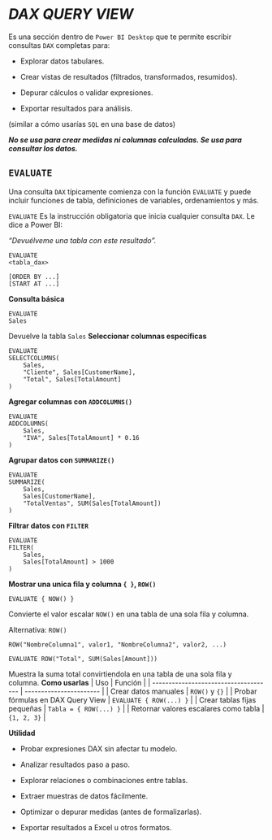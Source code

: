 # ***DAX QUERY VIEW***
Es una sección dentro de ``Power BI Desktop`` que te permite escribir consultas ``DAX`` completas para:

- Explorar datos tabulares.

- Crear vistas de resultados (filtrados, transformados, resumidos).

- Depurar cálculos o validar expresiones.

- Exportar resultados para análisis.

(similar a cómo usarías ``SQL`` en una base de datos)

***No se usa para crear medidas ni columnas calculadas. Se usa para consultar los datos.***

## `EVALUATE`
Una consulta ``DAX`` típicamente comienza con la función ``EVALUATE`` y puede incluir funciones de tabla, definiciones de variables, ordenamientos y más.  

``EVALUATE`` Es la instrucción obligatoria que inicia cualquier consulta ``DAX``. Le dice a Power BI:

*“Devuélveme una tabla con este resultado”.*

```dax
EVALUATE
<tabla_dax>

[ORDER BY ...]
[START AT ...]
```
**Consulta básica**
```dax
EVALUATE
Sales
```
Devuelve la tabla `Sales`
**Seleccionar columnas especificas**
```dax
EVALUATE
SELECTCOLUMNS(
    Sales,
    "Cliente", Sales[CustomerName],
    "Total", Sales[TotalAmount]
)
```
**Agregar columnas con `ADDCOLUMNS()`**
```dax
EVALUATE
ADDCOLUMNS(
    Sales,
    "IVA", Sales[TotalAmount] * 0.16
)
```
**Agrupar datos con `SUMMARIZE()`**

```dax
EVALUATE
SUMMARIZE(
    Sales,
    Sales[CustomerName],
    "TotalVentas", SUM(Sales[TotalAmount])
)
```
**Filtrar datos con `FILTER`**
```dax
EVALUATE
FILTER(
    Sales,
    Sales[TotalAmount] > 1000
)
```
**Mostrar una unica fila y columna `{ }`, `ROW()`**

```dax
EVALUATE { NOW() }
```
Convierte el valor escalar ``NOW()`` en una tabla de una sola fila y columna.


Alternativa:
`ROW()`
```dax
ROW("NombreColumna1", valor1, "NombreColumna2", valor2, ...)
``` 
```dax
EVALUATE ROW("Total", SUM(Sales[Amount]))
```
Muestra la suma total convirtiendola en una tabla de una sola fila y columna.
**Como usarlas**
| Uso                                   | Función                 |
| ------------------------------------- | ----------------------- |
| Crear datos manuales                  | `ROW()` y `{}`          |
| Probar fórmulas en DAX Query View     | `EVALUATE { ROW(...) }` |
| Crear tablas fijas pequeñas           | `Tabla = { ROW(...) }`  |
| Retornar valores escalares como tabla | `{1, 2, 3}`             |


**Utilidad**
- Probar expresiones DAX sin afectar tu modelo.

- Analizar resultados paso a paso.

- Explorar relaciones o combinaciones entre tablas.

- Extraer muestras de datos fácilmente.

- Optimizar o depurar medidas (antes de formalizarlas).

- Exportar resultados a Excel u otros formatos.



